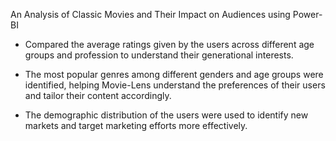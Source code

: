 An Analysis of Classic Movies and Their Impact on Audiences using Power-BI​

- Compared the average ratings given by the users across different age groups and profession to understand their generational interests.​

- The most popular genres among different genders and age groups were identified, helping Movie-Lens understand the preferences of their users and tailor their content accordingly.​

- The demographic distribution of the users were used to identify new markets and target marketing efforts more effectively.​
